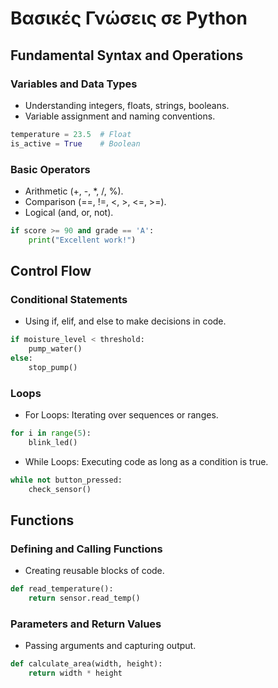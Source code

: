 # Βασικές Γνώσεις σε Python


## Fundamental Syntax and Operations

### Variables and Data Types
- Understanding integers, floats, strings, booleans.
- Variable assignment and naming conventions.

```python
temperature = 23.5  # Float
is_active = True    # Boolean
```

### Basic Operators
- Arithmetic (+, -, *, /, %).
- Comparison (==, !=, <, >, <=, >=).
- Logical (and, or, not).

```python
if score >= 90 and grade == 'A':
    print("Excellent work!")
```

## Control Flow
### Conditional Statements
 - Using if, elif, and else to make decisions in code.
   
```python
if moisture_level < threshold:
    pump_water()
else:
    stop_pump()
```		
### Loops
- For Loops: Iterating over sequences or ranges.

```python
for i in range(5):
    blink_led()
```	
 - While Loops: Executing code as long as a condition is true.

```python
while not button_pressed:
    check_sensor()
```

## Functions
### Defining and Calling Functions
- Creating reusable blocks of code.

```python
def read_temperature():
    return sensor.read_temp()
```
### Parameters and Return Values
- Passing arguments and capturing output.
```python
def calculate_area(width, height):
    return width * height
```



